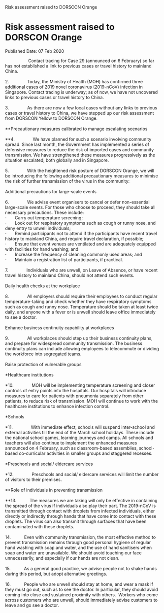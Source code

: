Risk assessment raised to DORSCON Orange

Risk assessment raised to DORSCON Orange
========================================

Published Date: 07 Feb 2020

                   Contact tracing for Case 29 (announced on 6 February)
so far has not established a link to previous cases or travel history to
mainland China.\
\
2.               Today, the Ministry of Health (MOH) has confirmed three
additional cases of 2019 novel coronavirus (2019-nCoV) infection in
Singapore. Contact tracing is underway; as of now, we have not uncovered
links to previous cases or travel history to China.\
\
3.               As there are now a few local cases without any links to
previous cases or travel history to China, we have stepped up our risk
assessment from DORSCON Yellow to DORSCON Orange.\
\
**Precautionary measures calibrated to manage escalating scenarios\
\
**4.               We have planned for such a scenario involving
community spread. Since last month, the Government has implemented a
series of defensive measures to reduce the risk of imported cases and
community transmission. We have strengthened these measures
progressively as the situation escalated, both globally and in
Singapore.\
\
5.               With the heightened risk posture of DORSCON Orange, we
will be introducing the following additional precautionary measures to
minimise the risk of further transmission of the virus in the
community:\
\
Additional precautions for large-scale events\
\
6.               We advise event organisers to cancel or defer
non-essential large-scale events. For those who choose to proceed, they
should take all necessary precautions. These include:\
·       Carry out temperature screening;\
·       Look out for respiratory symptoms such as cough or runny nose,
and deny entry to unwell individuals;\
·       Remind participants not to attend if the participants have
recent travel history to mainland China, and require travel declaration,
if possible;\
·       Ensure that event venues are ventilated and are adequately
equipped with facilities for hand washing; and\
·       Increase the frequency of cleaning commonly used areas; and\
·       Maintain a registration list of participants, if practical.\
\
7.               Individuals who are unwell, on Leave of Absence, or
have recent travel history to mainland China, should not attend such
events.\
\
Daily health checks at the workplace\
\
8.               All employers should require their employees to conduct
regular temperature-taking and check whether they have respiratory
symptoms such as cough and runny nose. Temperature should be taken at
least twice daily, and anyone with a fever or is unwell should leave
office immediately to see a doctor. \
\
Enhance business continuity capability at workplaces\
\
9.               All workplaces should step up their business continuity
plans, and prepare for widespread community transmission. The business
continuity plans can include allowing employees to telecommute or
dividing the workforce into segregated teams.\
\
Raise protection of vulnerable groups\
\
*Healthcare institutions\
\
*10.               MOH will be implementing temperature screening and
closer controls of entry points into the hospitals. Our hospitals will
introduce measures to care for patients with pneumonia separately from
other patients, to reduce risk of transmission. MOH will continue to
work with the healthcare institutions to enhance infection control.\
\
*Schools\
\
*11.               With immediate effect, schools will suspend
inter-school and external activities till the end of the March school
holidays. These include the national school games, learning journeys and
camps. All schools and teachers will also continue to implement the
enhanced measures announced on 4 February, such as classroom-based
assemblies, school-based co-curricular activities in smaller groups and
staggered recesses.  \
\
*Preschools and social/ eldercare services\
\
*12.               Preschools and social/ eldercare services will limit
the number of visitors to their premises.\
\
**Role of individuals in preventing transmission\
\
**13.           The measures we are taking will only be effective in
containing the spread of the virus if individuals also play their part.
The 2019-nCoV is transmitted through contact with droplets from infected
individuals, either directly or indirectly through hands that have come
into contact with these droplets. The virus can also transmit through
surfaces that have been contaminated with these droplets.\
\
14.           Even with community transmission, the most effective
method to prevent transmission remains through good personal hygiene of
regular hand washing with soap and water, and the use of hand sanitisers
when soap and water are unavailable. We should avoid touching our face
unnecessarily, and especially if our hands are not clean.\
\
15.           As a general good practice, we advise people not to shake
hands during this period, but adopt alternative greetings.\
\
16.           People who are unwell should stay at home, and wear a mask
if they must go out, such as to see the doctor. In particular, they
should avoid coming into close and sustained proximity with others. 
Workers who come across customers who are unwell, should immediately
advise customers to leave and go see a doctor.
